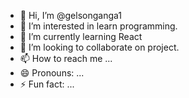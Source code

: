 - 👋 Hi, I’m @gelsonganga1
- 👀 I’m interested in learn programming.
- 🌱 I’m currently learning React 
- 💞️ I’m looking to collaborate on project.
- 📫 How to reach me ...
- 😄 Pronouns: ...
- ⚡ Fun fact: ...

<!---
gelsonganga1/gelsonganga1 is a ✨ special ✨ repository because its `README.md` (this file) appears on your GitHub profile.
You can click the Preview link to take a look at your changes.
--->
